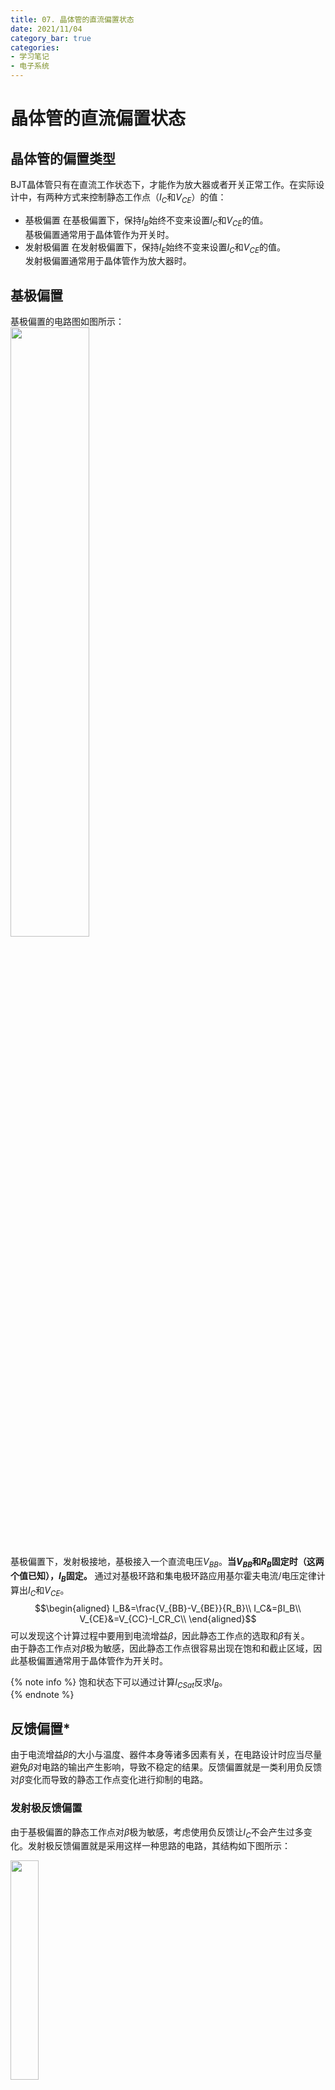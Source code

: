 ```yaml
---
title: 07. 晶体管的直流偏置状态
date: 2021/11/04
category_bar: true
categories: 
- 学习笔记
- 电子系统
---
```

# 晶体管的直流偏置状态
## 晶体管的偏置类型
BJT晶体管只有在直流工作状态下，才能作为放大器或者开关正常工作。在实际设计中，有两种方式来控制静态工作点（$I_C$和$V_{CE}$）的值：  

- 基极偏置
  在基极偏置下，保持$I_B$始终不变来设置$I_C$和$V_{CE}$的值。  
  基极偏置通常用于晶体管作为开关时。  
- 发射极偏置
  在发射极偏置下，保持$I_E$始终不变来设置$I_C$和$V_{CE}$的值。  
  发射极偏置通常用于晶体管作为放大器时。  

## 基极偏置
基极偏置的电路图如图所示：  
<img src = https://cdn.jsdelivr.net/gh/l61012345/Pic/img/20211104153700.png width=50%>  

基极偏置下，发射极接地，基极接入一个直流电压$V_{BB}$。**当$V_{BB}$和$R_B$固定时（这两个值已知），$I_B$固定。**
通过对基极环路和集电极环路应用基尔霍夫电流/电压定律计算出$I_C$和$V_{CE}$。  
$$\begin{aligned}
    I_B&=\frac{V_{BB}-V_{BE}}{R_B}\\
    I_C&=βI_B\\
    V_{CE}&=V_{CC}-I_CR_C\\
\end{aligned}$$
可以发现这个计算过程中要用到电流增益$β$，因此静态工作点的选取和$β$有关。  
由于静态工作点对$β$极为敏感，因此静态工作点很容易出现在饱和和截止区域，因此基极偏置通常用于晶体管作为开关时。  

{% note info %}
饱和状态下可以通过计算$I_{CSat}$反求$I_B$。  
{% endnote %}


## 反馈偏置*
由于电流增益$β$的大小与温度、器件本身等诸多因素有关，在电路设计时应当尽量避免$β$对电路的输出产生影响，导致不稳定的结果。反馈偏置就是一类利用负反馈对$β$变化而导致的静态工作点变化进行抑制的电路。  

### 发射极反馈偏置
由于基极偏置的静态工作点对$β$极为敏感，考虑使用负反馈让$I_C$不会产生过多变化。发射极反馈偏置就是采用这样一种思路的电路，其结构如下图所示：  

<img src = https://cdn.jsdelivr.net/gh/l61012345/Pic/img/20211104192421.png width=30%>  

在这个电路中：  
如果$I_C$增大，由$I_C≈I_E,V_E=I_ER_E$可知$V_E$会增大；  
由$V_{BE}=V_{B}-V_E=0.7V$可知$V_B$增大；  
由$V_B=V_{BB}-I_BR_B$可知$I_B$减小；  
由$I_C=βI_B$可知$I_C$最终会减小。  
反之亦然。  
但是相比于静态工作点不随$β$发生任何变化的发射极偏置而言，$β$仍然对发射极反馈偏置存在影响：虽然存在负反馈限制$I_C$的变化，但是在实际过程中$I_C$的变化仍可能不满足设计需求，因此发射极反馈偏置电路不常用。  

### 集电极反馈偏置
集电极反馈是另一种尝试负反馈来抑制$I_C$发生变化的电路，其结构如图所示：  
<img src = https://cdn.jsdelivr.net/gh/l61012345/Pic/img/20211104195052.png width=30%>  

在这个电路中：  
如果$I_C$增大，由$V_C=V_{CC}-I_CR_C$可知$V_C$减小；  
由$V_B=V_{BE}=V_{C}-I_BR_B=0.7V$可知$I_B$减小；  
由$I_C=βI_B$可知$I_C$最终会减小。  
反之亦然。  
在实际应用中，由于比发射极反馈偏置电路图更简单，集电极反馈偏置的负反馈更容易抑制$I_C$的变化，但是也对$β$很敏感。  

### 集电极-发射极反馈偏置*
集电极-发射极反馈偏置试图综合上述两种反馈偏置的负反馈效果，来达到更好抑制效果的目的。但是事实上，集电极-发射极反馈偏置虽然优于前两者的反馈抑制效果，但是很难大规模生产，因此不常应用，其电路图如下图所示。  
<img src = https://cdn.jsdelivr.net/gh/l61012345/Pic/img/20211104195335.png width=30%>  

## 发射极偏置
发射极偏置的电路如图所示：  
<img src = https://cdn.jsdelivr.net/gh/l61012345/Pic/img/20211104174419.png width=50%>  

发射极偏置下，发射极接入一个电阻$R_E$，在$V_{BB}$和$V_{BE}$的作用下，发射极产生一个发射极电流$I_E$。**当给定$R_E$和$V_{BB}$时，$I_E$固定不发生变化**。
通过对基极环路和集电极环路应用基尔霍夫电流/电压定律计算出$I_C$和$V_{CE}$。  
在这种情况下：  
$$\begin{aligned} 
I_E&=\frac{V_{BB}-V_{BE}}{R_E}\\
I_E&≈I_C\\
V_{CE}&=V_C-V_E\\
&=V_{CC}-I_CR_C-I_ER_E
\end{aligned}$$
可以发现，此处计算$I_C$时不会用到$β$，即静态工作点的选取与$β$无关。这种情况下的静态工作点较为稳定，处于放大区域内，因此发射极偏置常用于晶体管作为放大器时。  

### 发射极偏置的变形
#### 分压偏置
分压偏置（Voltage Divider Bias，VDB）的电路图如图所示：  
<img src = https://cdn.jsdelivr.net/gh/l61012345/Pic/img/20211104185532.png width=30%>  

分压偏置其实是发射极偏置的改装：与发射极偏置的唯一不同点在于基极供电$V_{BB}$直接由$V_{CC}$和分压器提供：  
$$V_{BB}=\frac{R_2}{R_1+R_2}V_{CC}$$
其余计算与分压偏置相同。  

#### 双电源发射极偏置
双电源发射极偏置（Two supply Emitter Bias，TSEB）结构如图所示：  
<img src = https://cdn.jsdelivr.net/gh/l61012345/Pic/img/20211104190922.png width=30%>  

在这种情况下，发射极有两个直流电压源$V_{BE}$和$V_{EE}$。由于**基极连接电阻后直接接地，$I_B$非常小，可以认为$V_{B}=0$。**  
因此对于发射极：  
$$V_E=0-V_{BE}=-0.7V$$
$$I_E=\frac{V_E-V_{EE}}{R_E}$$
其余计算同发射极偏置。  

| 偏置类型 | 恒定量 | 电路特征 | 静态工作点与$β$独立？ |
|:--:|:--:|:--:|:--:|
| 基极偏置 | $I_B$ | 基极端有电阻$R_B$ | 否 |
| 发射极偏置 | $I_E$ | 发射极端有有电阻$R_E$ | 是 |

